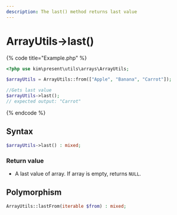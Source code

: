 ```yaml
---
description: The last() method returns last value
---
```


# ArrayUtils-&gt;last\(\)

{% code title="Example.php" %}
```php
<?php use kim\present\utils\arrays\ArrayUtils;

$arrayUtils = ArrayUtils::from(["Apple", "Banana", "Carrot"]);

//Gets last value
$arrayUtils->last();
// expected output: "Carrot"
```
{% endcode %}

## Syntax

```php
$arrayUtils->last() : mixed;
```

### Return value

* A last value of array. If array is empty, returns `NULL`.

## Polymorphism

```php
ArrayUtils::lastFrom(iterable $from) : mixed;
```

